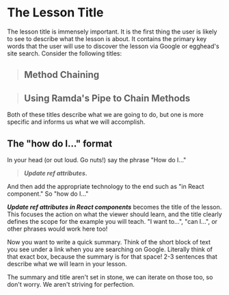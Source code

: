 # The Lesson Title

The lesson title is immensely important. It is the first thing the user is likely to see to describe what the lesson is about. It contains the primary key words that the user will use to discover the lesson via Google or egghead's site search. Consider the following titles:

> ## Method Chaining

> ## Using Ramda's Pipe to Chain Methods

Both of these titles describe what we are going to do, but one is more specific and informs us what we will accomplish.

## The "how do I..." format

In your head \(or out loud. Go nuts!\) say the phrase "How do I..."

> _**Update ref attributes.**_

And then add the appropriate technology to the end such as "in React component." So "how do I..."

_**Update ref attributes in React components**_ becomes the title of the lesson. This focuses the action on what the viewer should learn, and the title clearly defines the scope for the example you will teach. "I want to...", "can I...", or other phrases would work here too!

Now you want to write a quick summary. Think of the short block of text you see under a link when you are searching on Google. Literally think of that exact box, because the summary is for that space! 2-3 sentences that describe what we will learn in your lesson.

The summary and title aren't set in stone, we can iterate on those too, so don't worry. We aren't striving for perfection.

